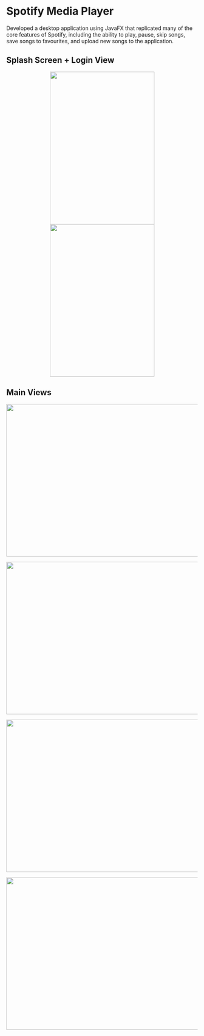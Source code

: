 # Spotify Media Player

Developed a desktop application using JavaFX that replicated many of the core features of Spotify, including the ability to play, pause, skip songs, save songs to favourites, and upload new songs to the application. 
 

## Splash Screen + Login View

<p align="center">
  <img width="275" height="400" src="https://user-images.githubusercontent.com/80433013/210896904-4722cd9d-90a3-4062-9cc1-42076efe7028.JPG">
  <img width="275" height="400" src="https://user-images.githubusercontent.com/80433013/210896894-7eeb39fb-9294-462e-9c7f-af16be99a5e6.JPG">
</p>

## Main Views 

<p align="center">
  <img width="560" height="400" src="https://user-images.githubusercontent.com/80433013/210896900-a9b3287a-b8c2-4444-b264-dd0f707f4b53.JPG">
</p>

<p align="center">
  <img width="560" height="400" src="https://user-images.githubusercontent.com/80433013/210896902-4d7d3f1f-8f0c-406b-9f10-bc088659767d.JPG">
</p>

<p align="center">
  <img width="560" height="400" src="https://user-images.githubusercontent.com/80433013/210896896-799b07eb-47aa-4dc7-b7df-5c253185597e.JPG">
</p>

<p align="center">
  <img width="560" height="400" src="https://user-images.githubusercontent.com/80433013/210896899-ea386715-1581-44fe-8c40-58984f9a6a9d.JPG">
</p>
